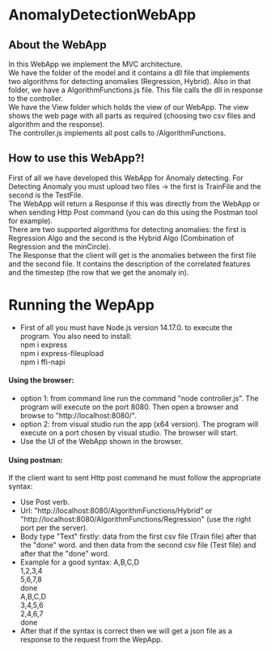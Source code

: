 # AnomalyDetectionWebApp
## About the WebApp
In this WebApp we implement the MVC architecture.  
We have the folder of the model and it contains a dll file that implements two algorithms for detecting anomalies (Regression, Hybrid). Also in that folder, we have a AlgorithmFunctions.js file. This file calls the dll in response to the controller.  
We have the View folder which holds the view of our WebApp. The view shows the web page with all parts as required (choosing two csv files and algorithm and the response).  
The controller.js implements all post calls to /AlgorithmFunctions.

## How to use this WebApp?!
First of all we have developed this WebApp for Anomaly detecting.
For Detecting Anomaly you must upload two files -> the first is TrainFile and the second is the TestFile.  
The WebApp will return a Response if this was directly from the WebApp or when sending Http Post command (you can do this using the Postman tool for example).  
There are two supported algorithms for detecting anomalies: the first is Regression Algo and the second is the Hybrid Algo (Combination of Regression and the minCircle).  
The Response that the client will get is the anomalies between the first file and the second file. It contains the description of the correlated features and the timestep (the row that we get the anomaly in).

# Running the WepApp
+ First of all you must have Node.js version 14.17.0. to execute the program.
You also need to install:  
npm i express  
npm i express-fileupload  
npm i ffi-napi  

#### Using the browser:
+ option 1: from command line run the command "node controller.js". The program will execute on the port 8080. Then open a browser and browse to "http://localhost:8080/".
+ option 2: from visual studio run the app (x64 version). 
The program will execute on a port chosen by visual studio. The browser will start.
+ Use the UI of the WebApp shown in the browser.

#### Using postman:

If the client want to sent Http post command he must follow the appropriate syntax:
+ Use Post verb.
+ Url: "http://localhost:8080/AlgorithmFunctions/Hybrid" or "http://localhost:8080/AlgorithmFunctions/Regression"
(use the right port per the server).
+ Body type "Text"
firstly:
data from the first csv file (Train file)
after that the "done" word.
and then data from the second csv file (Test file)
and after that the "done" word.
+ Example for a good syntax:
A,B,C,D  
1,2,3,4  
5,6,7,8  
done  
A,B,C,D  
3,4,5,6  
2,4,6,7  
done
+ After that if the syntax is correct then we will get a json file as a response to the request from the WepApp.
